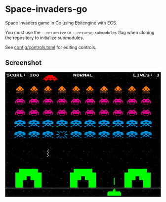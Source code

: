 # Space-invaders-go

Space Invaders game in Go using Ebitengine with ECS.

You must use the `--recursive` or `--recurse-submodules` flag when cloning the repository to initialize submodules.

See [config/controls.toml](config/controls.toml) for editing controls.

## Screenshot

![screenshot](screenshot.png)
